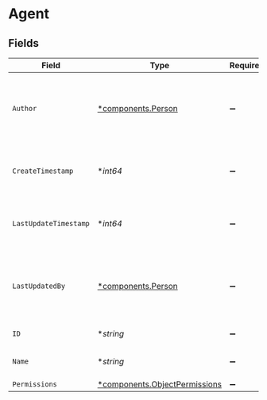 # Agent


## Fields

| Field                                                                         | Type                                                                          | Required                                                                      | Description                                                                   | Example                                                                       |
| ----------------------------------------------------------------------------- | ----------------------------------------------------------------------------- | ----------------------------------------------------------------------------- | ----------------------------------------------------------------------------- | ----------------------------------------------------------------------------- |
| `Author`                                                                      | [*components.Person](../../models/components/person.md)                       | :heavy_minus_sign:                                                            | N/A                                                                           | {<br/>"name": "George Clooney",<br/>"obfuscatedId": "abc123"<br/>}            |
| `CreateTimestamp`                                                             | **int64*                                                                      | :heavy_minus_sign:                                                            | Server Unix timestamp of the creation time.                                   |                                                                               |
| `LastUpdateTimestamp`                                                         | **int64*                                                                      | :heavy_minus_sign:                                                            | Server Unix timestamp of the last update time.                                |                                                                               |
| `LastUpdatedBy`                                                               | [*components.Person](../../models/components/person.md)                       | :heavy_minus_sign:                                                            | N/A                                                                           | {<br/>"name": "George Clooney",<br/>"obfuscatedId": "abc123"<br/>}            |
| `ID`                                                                          | **string*                                                                     | :heavy_minus_sign:                                                            | The ID of the agent.                                                          |                                                                               |
| `Name`                                                                        | **string*                                                                     | :heavy_minus_sign:                                                            | The name of the agent.                                                        |                                                                               |
| `Permissions`                                                                 | [*components.ObjectPermissions](../../models/components/objectpermissions.md) | :heavy_minus_sign:                                                            | N/A                                                                           |                                                                               |